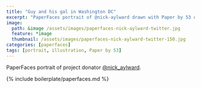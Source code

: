 ```yaml
---
title: "Guy and his gal in Washington DC"
excerpt: "PaperFaces portrait of @nick-aylward drawn with Paper by 53 on an iPad."
image: 
  path: &image /assets/images/paperfaces-nick-aylward-twitter.jpg 
  feature: *image
  thumbnail: /assets/images/paperfaces-nick-aylward-twitter-150.jpg
categories: [paperfaces]
tags: [portrait, illustration, Paper by 53]
---
```


PaperFaces portrait of project donator [@nick_aylward](https://twitter.com/nick_aylward).

{% include boilerplate/paperfaces.md %}
